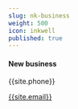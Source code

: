 ```yaml
---
slug: nk-business
weight: 500
icon: inkwell
published: true
---
```

#### New business

{{site.phone}}

[{{site.email}}](mailto:{{site.email}})
